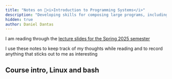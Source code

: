 ```yaml
---
title: "Notes on 🐯<i>Introduction to Programming Systems</i>"
description: "Developing skills for composing large programs, including modularity, abstraction, programming style, and best practices for code development, testing, debugging, and performance tuning"
hidden: true
author: Daniel Dantas
---
```



I am reading through the [lecture slides for the Spring 2025 semester](https://www.cs.princeton.edu/courses/archive/spring25/cos217/)

I use these notes to keep track of my thoughts while reading and to record anything that sticks out to me as interesting

##  Course intro, Linux and bash
